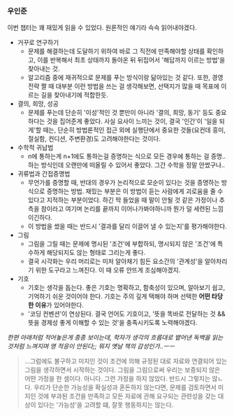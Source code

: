 ### 우인준

이번 챕터는 꽤 재밌게 읽을 수 있었다. 원론적인 얘기라 슥슥 읽어내야겠다.
 
 - 거꾸로 연구하기
   - 문제를 해결하는데 도달하기 위하여 바로 그 직전에 만족해야할 상태를 확인하고, 이를 반복해서 최초 상태까지 돌아온 뒤 뒤집어서 '해답까지 이르는 방법'을 찾아내는 것.
   - 알고리즘 중에 재귀적으로 문제를 푸는 방식이랑 닮아있는 것 같다. 또한, 경영 전략 짤 때 대부분 이런 방법을 쓰는 걸 생각해보면, 선택지가 많을 때 목표에 이르는 길을 찾아내기에 적합한듯.
 - 결의, 희망, 성공
   - 문제를 푸는데 단순히 '이성'적인 것 뿐만이 아니라 '결의, 희망, 동기' 등도 중요하다는 것을 집어준게 좋았다. 
   사실 요사이 느끼는 것이, 결국 '인간'이 '일을 되게'할 때는, 단순히 방법론적인 접근 외에 실행단에서 중요한 것들(요컨데 흥미, 절실함, 컨디션, 주변환경)도 고려해야한다는 것이다.
 - 수학적 귀납법
   - n에 통하는게 n+1에도 통하는걸 증명하는 식으로 모든 경우에 통하는 걸 증명.. 하는 방식인데 오랜만에 떠올릴 수 있어서 좋았다. 그간 수학을 정말 안썼구나..
 - 귀류법과 간접증명법
   - 무언가를 증명할 때, 반대의 경우가 논리적으로 모순이 있다는 것을 증명하는 방식으로 증명하는 방법. 재밌는 부분은 이 방법이 듣는 사람에게 괴로움을 줄 수 있다고 지적하는 부분이었다. 
   하긴 딱 들었을 때 말이 안될 것 같은 가정이나 추측을 참이라고 여기며 논리를 끝까지 이어나가봐야하니까 뭔가 덜 세련된 느낌이긴하다.
   - 이 방법을 썼을 때는 반드시 '결과를 달리 이끌어 낼 수 있는지'를 평가해야한다.
 - 그림
   - 그림을 그릴 때는 문제에 명시된 '조건'에 부합하되, 명시되지 않은 '조건'에 특수하게 해당되지도 않는 형태로 그리는게 좋다.
   - 결국 시각화는 우리 머리로는 미처 알아채기 힘든 요소간의 '관계성'을 알아차리기 위한 도구라고 느껴진다. 이 때 오류 안뜨게 조심해야겠지.
 - 기호
   - 기호는 생각을 돕는다. 좋은 기호는 명확하고, 함축성이 있으며, 알아보기 쉽고, 기억하기 쉬운 것이어야 한다. 기호는 주의 깊게 택해야 하며 선택한 **어떤 타당한 이유**가 있어야한다.
   - '코딩 컨벤션'이 연상된다. 결국 언어도 기호이고, '뜻을 똑바로 전달하는 것 && 뜻을 경제성 좋게 이해할 수 있는 것'을 충족시키도록 노력해야겠다.
   
 *한편 아래처럼 적어놓은게 종종 보이는데, 학자가 생각의 흐름대로 뱉어낸 독백을 읽는 것처럼 느껴지며 영 적응이 안된다;; 뭐지 옛날 책의 감성인가..ㅡㅡ*
 > ...그럼에도 불구하고 미지인 것이 조건에 의해 규정된 대로 자료와 연결되어 있는 그림을 생각하면서 시작하는 것이다. 그림을 그림으로써 우리는 보증되지 않은 어떤 가정을 한 셈이다.
 아니다. 그런 가정을 하지 않았다. 반드시 그렇지는 않ㄴ다. 우리가 단순한 가능성을 확실성과 혼돈하지 않는다면, 문제를 검토하면서 미지인 것에 부과된 조건을 만족하고 모든 자료에 관해 요구되는 관련성을 갖는 대상이 있다는 '가능성'을 고려할 떄, 잘못 행동하지는 않는다.
 
